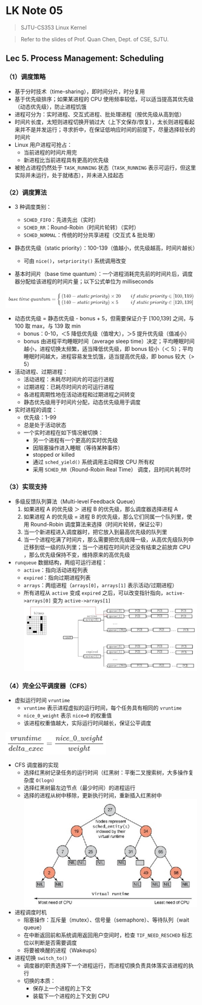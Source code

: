 # LK Note 05
> SJTU-CS353 Linux Kernel

> Refer to the slides of Prof. Quan Chen, Dept. of CSE, SJTU.
## Lec 5. Process Management: Scheduling
### （1）调度策略
* 基于分时技术（time-sharing），即时间分片，时分复用
* 基于优先级排序；如果某进程的 CPU 使用频率较低，可以适当提高其优先级（动态优先级），防止进程饥饿
* 进程可分为：实时进程、交互式进程、批处理进程（按优先级从高到低）
* 时间片长度，太短则进程切换开销过大（上下文保存/恢复），太长则进程看起来并不是并发运行；寻求折中，在保证低响应时间的前提下，尽量选择较长的时间片
* Linux 用户进程可抢占：
    * 当前进程的时间片用完
    * 新进程比当前进程具有更高的优先级
* 被抢占进程仍然处于 `TASK_RUNNING` 状态（`TASK_RUNNING` 表示可运行，但这里实际并未运行，处于就绪态），并未进入挂起态
### （2）调度算法
* 3 种调度类别：
    * `SCHED_FIFO`：先进先出（实时）
    * `SCHED_RR`：Round-Robin（时间片轮转）（实时）
    * `SCHED_NORMAL`：传统的时分共享进程（交互式 & 批处理）
    
* 静态优先级（static priority）：100-139（值越小，优先级越高，时间片越长）
  
    * 可由 `nice()`，`setpriority()` 系统调用改变
    
* 基本时间片（base time quantum）：一个进程消耗完先前的时间片后，调度器分配给该进程的时间片量；以下公式单位为 milliseconds

![](imgs/5/5-3.png)

* 动态优先级 = 静态优先级 - bonus + 5，但需要保证介于 [100,139] 之间，与 100 取 max，与 139 取 min
    * bonus：0-10，＜5 降低优先级（值增大），＞5 提升优先级（值减小）
    * bonus 由进程平均睡眠时间（average sleep time）决定；平均睡眠时间越小，进程切换太频繁，适当降低优先级，即 bonus 较小（＜ 5）；平均睡眠时间越大，进程容易发生饥饿，适当提高优先级，即 bonus 较大（> 5）
* 活动进程、过期进程：
    * 活动进程：未耗尽时间片的可运行进程
    * 过期进程：已耗尽时间片的可运行进程
    * 各进程周期性地在活动进程和过期进程之间转变
    * 静态优先级用于时间片分配，动态优先级用于调度
* 实时进程的调度：
    * 优先级：1-99
    * 总是处于活动状态
    * 一个实时进程在如下情况被切换：
        * 另一个进程有一个更高的实时优先级
        * 因阻塞操作进入睡眠（等待某种事件）
        * stopped or killed
        * 通过 `sched_yield()` 系统调用主动释放 CPU 所有权
        * 采用 `SCHED_RR`（Round-Robin Real Time） 调度，且时间片耗尽时
### （3）实现支持
* 多级反馈队列算法（Multi-level Feedback Queue）
    1. 如果进程 A 的优先级 ＞ 进程 B 的优先级，那么调度器选择进程 A
    2. 如果进程 A 的优先级 = 进程 B 的优先级，那么它们同属一个队列里，使用 Round-Robin 调度算法来选择（时间片轮转，保证公平）
    3. 当一个新进程进入调度器时，把它放入到最高优先级的队列里
    4. 当一个进程吃满了时间片，那么需要把优先级降一级，从高优先级队列中迁移到低一级的队列里；当一个进程在时间片还没有结束之前放弃 CPU ，那么优先级保持不变，维持原来的高优先级
* `runqueue` 数据结构，两组可运行进程：
    * `active`：指向活动进程列表
    * `expired`：指向过期进程列表
    * `arrays`：两组进程（`arrays[0]`，`arrays[1]` 表示活动/过期进程）
    * 所有进程从 `active` 变成 `expired` 之后，可以改变指针指向，`active->arrays[0]` 变为 `active->arrays[1]`
![](imgs/5/5-1.png)

### （4）完全公平调度器（CFS）
* 虚拟运行时间 `vruntime`
	* `vruntime` 表示进程虚拟的运行时间，每个任务具有相同的 `vruntime`
	* `nice_0_weight` 表示 `nice=0` 的权重值
	* 该进程权重值越大，实际运行时间越长，保证公平调度

![](imgs/5/5-4.png)

* CFS 调度器的实现
    * 选择红黑树记录任务的运行时间（红黑树：平衡二叉搜索树，大多操作复杂度 `O(logn）`
    * 选择红黑树最左边节点（最少时间）的进程运行
    * 选择的进程从树中移除，更新执行时间，重新插入红黑树中
![](imgs/5/5-2.png)
* 进程调度时机
    * 阻塞操作：互斥量（mutex）、信号量（semaphore）、等待队列（wait queue）
    * 在中断返回前和系统调用返回用户空间时，检查 `TIF_NEED_RESCHED` 标志位以判断是否需要调度
    * 将要被唤醒的进程（Wakeups）
* 进程切换 `switch_to()`
    * 调度器的职责选择下一个进程运行，而进程切换负责具体落实该进程的执行
    * 切换的本质：
        * 保存上一个进程的上下文
        * 装载下一个进程的上下文到 CPU